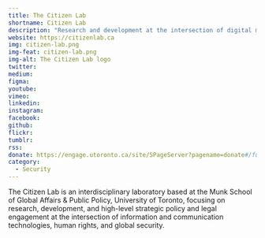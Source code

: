 ```yaml
---
title: The Citizen Lab
shortname: Citizen Lab
description: "Research and development at the intersection of digital media, global security, and human rights."
website: https://citizenlab.ca
img: citizen-lab.png
img-feat: citizen-lab.png
img-alt: The Citizen Lab logo
twitter: 
medium: 
figma: 
youtube: 
vimeo: 
linkedin: 
instagram: 
facebook: 
github: 
flickr: 
tumblr: 
rss: 
donate: https://engage.utoronto.ca/site/SPageServer?pagename=donate#/fund/847
category:
  - Security
---
```


The Citizen Lab is an interdisciplinary laboratory based at the Munk School of Global Affairs & Public Policy, University of Toronto, focusing on research, development, and high-level strategic policy and legal engagement at the intersection of information and communication technologies, human rights, and global security.